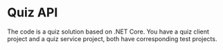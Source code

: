 # Quiz API 
The code is a quiz solution based on .NET Core. You have a quiz client project and a quiz service project, both have corresponding test projects.